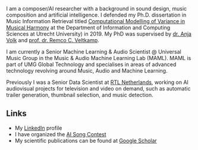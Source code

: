 I am a composer/AI researcher with a background in sound design, music composition and artificial intelligence. I defended my Ph.D. dissertation in Music Information Retrieval titled [Computational Modelling of Variance in Musical Harmony](https://dspace.library.uu.nl/handle/1874/380443) at the Department of Information and Computing Sciences at Utrecht University) in 2019. My PhD was supervised by [dr. Anja Volk](https://www.staff.science.uu.nl/~fleis102/) and [prof. dr. Remco C. Veltkamp](https://www.staff.science.uu.nl/~veltk101/).

I am currently a Senior Machine Learning & Audio Scientist @ Universal Music Group in the Music & Audio Machine Learning Lab (MAML). MAML is part of UMG Global Technology and specialises in areas of advanced technology revolving around Music, Audio and Machine Learning.

Previously I was a Senior Data Scientist at [RTL Netherlands](https://github.com/rtlnl), working on AI audiovisual projects for television and video on demand, such as automatic trailer generation, thumbnail selection, and music detection.

## Links

*   My [LinkedIn](https://www.linkedin.com/in/hendrik-vincent-koops-30927a93/) profile
*   I have organized the [AI Song Contest](https://www.aisongcontest.com/)
*   My scientific publications can be found at [Google Scholar](https://scholar.google.nl/citations?hl=en&user=rzqMKygAAAAJ&view_op=list_works&sortby=pubdate)

<!--
**hvkoops/hvkoops** is a ✨ _special_ ✨ repository because its `README.md` (this file) appears on your GitHub profile.

Here are some ideas to get you started:

- 🔭 I’m currently working on ...
- 🌱 I’m currently learning ...
- 👯 I’m looking to collaborate on ...
- 🤔 I’m looking for help with ...
- 💬 Ask me about ...
- 📫 How to reach me: ...
- 😄 Pronouns: ...
- ⚡ Fun fact: ...
-->
